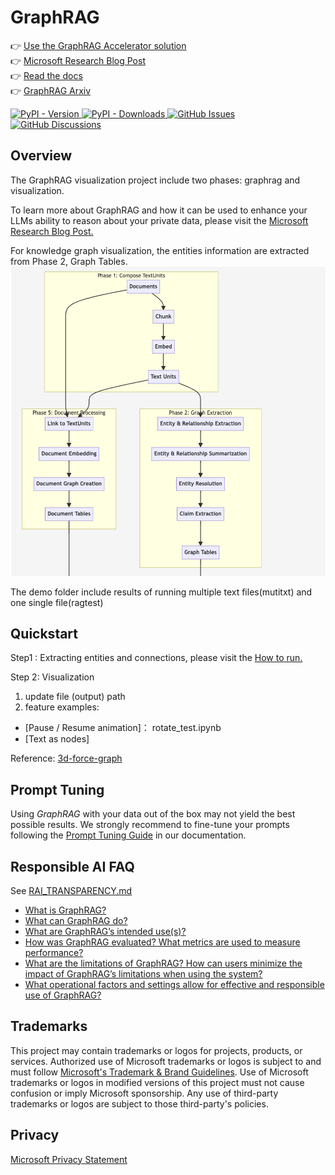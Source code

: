# GraphRAG

👉 [Use the GraphRAG Accelerator solution](https://github.com/Azure-Samples/graphrag-accelerator) <br/>
👉 [Microsoft Research Blog Post](https://www.microsoft.com/en-us/research/blog/graphrag-unlocking-llm-discovery-on-narrative-private-data/)<br/>
👉 [Read the docs](https://microsoft.github.io/graphrag)<br/>
👉 [GraphRAG Arxiv](https://arxiv.org/pdf/2404.16130)

<div align="left">
  <a href="https://pypi.org/project/graphrag/">
    <img alt="PyPI - Version" src="https://img.shields.io/pypi/v/graphrag">
  </a>
  <a href="https://pypi.org/project/graphrag/">
    <img alt="PyPI - Downloads" src="https://img.shields.io/pypi/dm/graphrag">
  </a>
  <a href="https://github.com/microsoft/graphrag/issues">
    <img alt="GitHub Issues" src="https://img.shields.io/github/issues/microsoft/graphrag">
  </a>
  <a href="https://github.com/microsoft/graphrag/discussions">
    <img alt="GitHub Discussions" src="https://img.shields.io/github/discussions/microsoft/graphrag">
  </a>
</div>

## Overview

The GraphRAG visualization project include two phases: graphrag and visualization. 

To learn more about GraphRAG and how it can be used to enhance your LLMs ability to reason about your private data, please visit the <a href="https://www.microsoft.com/en-us/research/blog/graphrag-unlocking-llm-discovery-on-narrative-private-data/" target="_blank">Microsoft Research Blog Post.</a>

For knowledge graph visualization, the entities information are extracted from Phase 2, Graph Tables. 
![alt text](image.png)

The demo folder include results of running multiple text files(mutitxt) and one single file(ragtest)

## Quickstart
Step1 : Extracting entities and connections, please visit the <a href= "https://microsoft.github.io/graphrag/posts/get_started/">How to run.</a>

Step 2: Visualization 
1. update file (output) path
2. feature examples: 
 * [Pause / Resume animation]： rotate_test.ipynb
 * [Text as nodes]

Reference: <a href="https://github.com/vasturiano/3d-force-graph">3d-force-graph</a>
## Prompt Tuning

Using _GraphRAG_ with your data out of the box may not yield the best possible results.
We strongly recommend to fine-tune your prompts following the [Prompt Tuning Guide](https://microsoft.github.io/graphrag/posts/prompt_tuning/overview/) in our documentation.

## Responsible AI FAQ

See [RAI_TRANSPARENCY.md](./RAI_TRANSPARENCY.md)

- [What is GraphRAG?](./RAI_TRANSPARENCY.md#what-is-graphrag)
- [What can GraphRAG do?](./RAI_TRANSPARENCY.md#what-can-graphrag-do)
- [What are GraphRAG’s intended use(s)?](./RAI_TRANSPARENCY.md#what-are-graphrags-intended-uses)
- [How was GraphRAG evaluated? What metrics are used to measure performance?](./RAI_TRANSPARENCY.md#how-was-graphrag-evaluated-what-metrics-are-used-to-measure-performance)
- [What are the limitations of GraphRAG? How can users minimize the impact of GraphRAG’s limitations when using the system?](./RAI_TRANSPARENCY.md#what-are-the-limitations-of-graphrag-how-can-users-minimize-the-impact-of-graphrags-limitations-when-using-the-system)
- [What operational factors and settings allow for effective and responsible use of GraphRAG?](./RAI_TRANSPARENCY.md#what-operational-factors-and-settings-allow-for-effective-and-responsible-use-of-graphrag)

## Trademarks

This project may contain trademarks or logos for projects, products, or services. Authorized use of Microsoft
trademarks or logos is subject to and must follow
[Microsoft's Trademark & Brand Guidelines](https://www.microsoft.com/en-us/legal/intellectualproperty/trademarks/usage/general).
Use of Microsoft trademarks or logos in modified versions of this project must not cause confusion or imply Microsoft sponsorship.
Any use of third-party trademarks or logos are subject to those third-party's policies.

## Privacy

[Microsoft Privacy Statement](https://privacy.microsoft.com/en-us/privacystatement)
